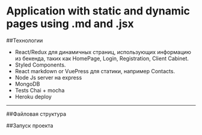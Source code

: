 # Application with static and dynamic pages using .md and .jsx

##Технологии

* React/Redux для динамичных страниц, использующих информацию из бекенда, таких как   HomePage, Login, Registration, Client Cabinet.
* Styled Components.
* React markdown or VuePress для статики, например Contacts.
* Node Js server на express
* MongoDB
* Tests Chai + mocha
* Heroku deploy

---

##Файловая структура


##Запуск проекта



